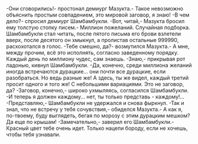   -Они сговорились!- простонал демиург Мазукта.- Такое невозможно объяснить простым совпадением, это мировой заговор, я знаю!
-В чем дело?- спросил демиург Шамбамбукли.
-Вот, читай,- Мазукта бросил ему толстую стопку писем.- Миллион пожеланий. Случайная подборка.
Шамбамбукли стал читать, после пятого письма его брови взлетели вверх, после десятого он хмыкнул, а пролистав остальные 999990, расхохотался в голос.
-Тебе смешно, да?- возмутился Мазукта.- А мне, между прочим, всё это исполнять, согласно заведенному порядку. Каждый день по миллиону чудес, сам знаешь.
-Знаю,- прикрывая рот ладонью, кивнул Шамбамбукли.
-Да, конечно, среди миллиона желаний иногда встречаются дурацкие... они почти все дурацкие, если разобраться. Но ведь разные же! А здесь, ты же видел, каждый третий просит одного и того же! С небольшими вариациями. Это не заговор, да?
-Заговор, конечно,- широко ухмыляясь, согласился Шамбамбукли.
-И теперь я должен каждому... нет, ты только представь - каждому!...
-Представляю,- Шамбамбукли не удержался и снова фыркнул.
-Так и знал, что не встречу у тебя сочувствия,- обиделся Мазукта.- А как я, по-твоему, буду выглядеть, бегая по морозу с этим дурацким мешком? Да еще по крышам!
-Замечательно,- заверил его Шамбамбукли.- Красный цвет тебе очень идет. Только нацепи бороду, если не хочешь, чтобы тебя узнавали.      